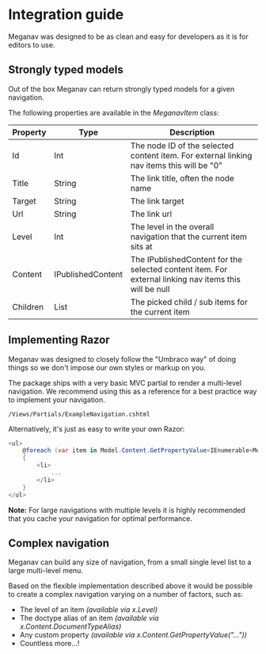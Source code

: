# Integration guide

Meganav was designed to be as clean and easy for developers as it is for editors to use.

## Strongly typed models

Out of the box Meganav can return strongly typed models for a given navigation.

The following properties are available in the _MeganavItem_ class:

| Property | Type              | Description |
|----------|-------------------|-------------|
| Id       | Int               | The node ID of the selected content item. For external linking nav items this will be "0" |
| Title    | String            | The link title, often the node name |
| Target   | String            | The link target |
| Url      | String            | The link url |
| Level    | Int               | The level in the overall navigation that the current item sits at |
| Content  | IPublishedContent | The IPublishedContent for the selected content item. For external linking nav items this will be null |
| Children | List              | The picked child / sub items for the current item |

## Implementing Razor

Meganav was designed to closely follow the "Umbraco way" of doing things so we don't impose our own styles or markup on you.

The package ships with a very basic MVC partial to render a multi-level navigation. We recommend using this as a reference for a best practice way to implement your navigation.

    /Views/Partials/ExampleNavigation.cshtml

Alternatively, it's just as easy to write your own Razor:

```csharp
<ul>
    @foreach (var item in Model.Content.GetPropertyValue<IEnumerable<MeganavItem>("mainNavigation")))
    {
        <li>
            ...
        </li>
    }
</ul>
```

**Note:** For large navigations with multiple levels it is highly recommended that you cache your navigation for optimal performance.

## Complex navigation

Meganav can build any size of navigation, from a small single level list to a large multi-level menu.

Based on the flexible implementation described above it would be possible to create a complex navigation varying on a number of factors, such as:

* The level of an item _(available via x.Level)_
* The doctype alias of an item _(available via x.Content.DocumentTypeAlias)_
* Any custom property _(available via x.Content.GetPropertyValue("..."))_
* Countless more...!